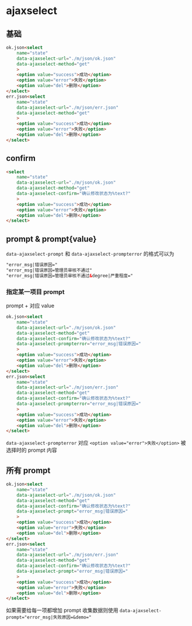 # ajaxselect

## 基础

````html
ok.json<select
    name="state"
    data-ajaxselect-url="./m/json/ok.json"
    data-ajaxselect-method="get"
    >
    <option value="success">成功</option>
    <option value="error">失败</option>
    <option value="del">删除</option>
</select>
err.json<select
    name="state"
    data-ajaxselect-url="./m/json/err.json"
    data-ajaxselect-method="get"
    >
    <option value="success">成功</option>
    <option value="error">失败</option>
    <option value="del">删除</option>
</select>
````

## confirm

````html
<select
    name="state"
    data-ajaxselect-url="./m/json/ok.json"
    data-ajaxselect-method="get"
    data-ajaxselect-confirm="确认修改状态为%text?"
    >
    <option value="success">成功</option>
    <option value="error">失败</option>
    <option value="del">删除</option>
</select>
````

## prompt & prompt{value}

`data-ajaxselect-prompt` 和 `data-ajaxselect-prompterror` 的格式可以为

```html
"error_msg|错误原因="
"error_msg|错误原因=管理员审核不通过"
"error_msg|错误原因=管理员审核不通过&degree|严重程度="
```

### 指定某一项目 prompt

prompt + 对应 value

````html
ok.json<select
    name="state"
    data-ajaxselect-url="./m/json/ok.json"
    data-ajaxselect-method="get"
    data-ajaxselect-confirm="确认修改状态为%text?"
    data-ajaxselect-prompterror="error_msg|错误原因="
    >
    <option value="success">成功</option>
    <option value="error">失败</option>
    <option value="del">删除</option>
</select>
err.json<select
    name="state"
    data-ajaxselect-url="./m/json/err.json"
    data-ajaxselect-method="get"
    data-ajaxselect-confirm="确认修改状态为%text?"
    data-ajaxselect-prompterror="error_msg|错误原因="
    >
    <option value="success">成功</option>
    <option value="error">失败</option>
    <option value="del">删除</option>
</select>
````

`data-ajaxselect-prompterror` 对应 `<option value="error">失败</option>` 被选择时的 prompt 内容

## 所有 prompt

````html
ok.json<select
    name="state"
    data-ajaxselect-url="./m/json/ok.json"
    data-ajaxselect-method="get"
    data-ajaxselect-confirm="确认修改状态为%text?"
    data-ajaxselect-prompt="error_msg|错误原因="
    >
    <option value="success">成功</option>
    <option value="error">失败</option>
    <option value="del">删除</option>
</select>
err.json<select
    name="state"
    data-ajaxselect-url="./m/json/err.json"
    data-ajaxselect-method="get"
    data-ajaxselect-confirm="确认修改状态为%text?"
    data-ajaxselect-prompt="error_msg|错误原因="
    >
    <option value="success">成功</option>
    <option value="error">失败</option>
    <option value="del">删除</option>
</select>
````


如果需要给每一项都增加 prompt 收集数据则使用 `data-ajaxselect-prompt="error_msg|失败原因=&demo="`

